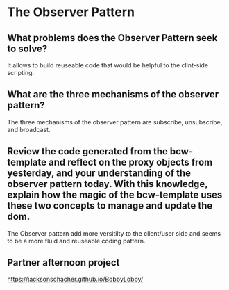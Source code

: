 # The Observer Pattern

## What problems does the Observer Pattern seek to solve?

It allows to build reuseable code that would be helpful to the clint-side scripting.

## What are the three mechanisms of the observer pattern?

The three mechanisms of the observer pattern are subscribe, unsubscribe, and broadcast.

## Review the code generated from the bcw-template and reflect on the proxy objects from yesterday, and your understanding of the observer pattern today. With this knowledge, explain how the magic of the bcw-template uses these two concepts to manage and update the dom.

The Observer pattern add more versitilty to the client/user side and seems to be a more fluid and reuseable coding pattern.

## Partner afternoon project
https://jacksonschacher.github.io/BobbyLobby/